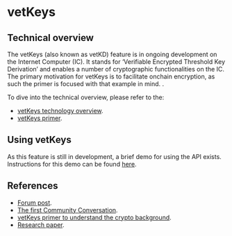 # vetKeys

## Technical overview

The vetKeys (also known as vetKD) feature is in ongoing development on the Internet Computer (IC). It stands for ‘Verifiable Encrypted Threshold Key Derivation’ and enables a number of cryptographic functionalities on the IC. The primary motivation for vetKeys is to facilitate onchain encryption, as such the primer is focused with that example in mind. .

To dive into the technical overview, please refer to the:

- [vetKeys technology overview](technology-overview.md).
- [vetKeys primer](https://internetcomputer.org/blog/features/vetkey-primer).

## Using vetKeys

As this feature is still in development, a brief demo for using the API exists. Instructions for this demo can be found [here](using-vetkeys.md).

## References
- [Forum post](https://forum.dfinity.org/t/threshold-key-derivation-privacy-on-the-ic/16560).
- [The first Community Conversation](https://youtu.be/baM6jHnmMq8).
- [vetKeys primer to understand the crypto background](https://internetcomputer.org/blog/features/vetkey-primer).
- [Research paper](https://eprint.iacr.org/2023/616.pdf).

